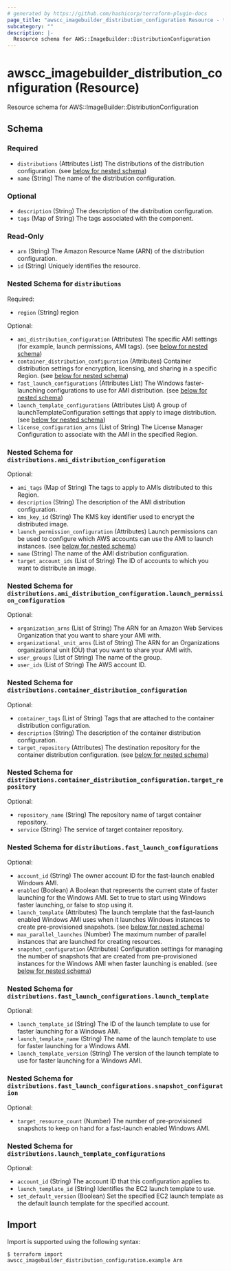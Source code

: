 ```yaml
---
# generated by https://github.com/hashicorp/terraform-plugin-docs
page_title: "awscc_imagebuilder_distribution_configuration Resource - terraform-provider-awscc"
subcategory: ""
description: |-
  Resource schema for AWS::ImageBuilder::DistributionConfiguration
---
```


# awscc_imagebuilder_distribution_configuration (Resource)

Resource schema for AWS::ImageBuilder::DistributionConfiguration



<!-- schema generated by tfplugindocs -->
## Schema

### Required

- `distributions` (Attributes List) The distributions of the distribution configuration. (see [below for nested schema](#nestedatt--distributions))
- `name` (String) The name of the distribution configuration.

### Optional

- `description` (String) The description of the distribution configuration.
- `tags` (Map of String) The tags associated with the component.

### Read-Only

- `arn` (String) The Amazon Resource Name (ARN) of the distribution configuration.
- `id` (String) Uniquely identifies the resource.

<a id="nestedatt--distributions"></a>
### Nested Schema for `distributions`

Required:

- `region` (String) region

Optional:

- `ami_distribution_configuration` (Attributes) The specific AMI settings (for example, launch permissions, AMI tags). (see [below for nested schema](#nestedatt--distributions--ami_distribution_configuration))
- `container_distribution_configuration` (Attributes) Container distribution settings for encryption, licensing, and sharing in a specific Region. (see [below for nested schema](#nestedatt--distributions--container_distribution_configuration))
- `fast_launch_configurations` (Attributes List) The Windows faster-launching configurations to use for AMI distribution. (see [below for nested schema](#nestedatt--distributions--fast_launch_configurations))
- `launch_template_configurations` (Attributes List) A group of launchTemplateConfiguration settings that apply to image distribution. (see [below for nested schema](#nestedatt--distributions--launch_template_configurations))
- `license_configuration_arns` (List of String) The License Manager Configuration to associate with the AMI in the specified Region.

<a id="nestedatt--distributions--ami_distribution_configuration"></a>
### Nested Schema for `distributions.ami_distribution_configuration`

Optional:

- `ami_tags` (Map of String) The tags to apply to AMIs distributed to this Region.
- `description` (String) The description of the AMI distribution configuration.
- `kms_key_id` (String) The KMS key identifier used to encrypt the distributed image.
- `launch_permission_configuration` (Attributes) Launch permissions can be used to configure which AWS accounts can use the AMI to launch instances. (see [below for nested schema](#nestedatt--distributions--ami_distribution_configuration--launch_permission_configuration))
- `name` (String) The name of the AMI distribution configuration.
- `target_account_ids` (List of String) The ID of accounts to which you want to distribute an image.

<a id="nestedatt--distributions--ami_distribution_configuration--launch_permission_configuration"></a>
### Nested Schema for `distributions.ami_distribution_configuration.launch_permission_configuration`

Optional:

- `organization_arns` (List of String) The ARN for an Amazon Web Services Organization that you want to share your AMI with.
- `organizational_unit_arns` (List of String) The ARN for an Organizations organizational unit (OU) that you want to share your AMI with.
- `user_groups` (List of String) The name of the group.
- `user_ids` (List of String) The AWS account ID.



<a id="nestedatt--distributions--container_distribution_configuration"></a>
### Nested Schema for `distributions.container_distribution_configuration`

Optional:

- `container_tags` (List of String) Tags that are attached to the container distribution configuration.
- `description` (String) The description of the container distribution configuration.
- `target_repository` (Attributes) The destination repository for the container distribution configuration. (see [below for nested schema](#nestedatt--distributions--container_distribution_configuration--target_repository))

<a id="nestedatt--distributions--container_distribution_configuration--target_repository"></a>
### Nested Schema for `distributions.container_distribution_configuration.target_repository`

Optional:

- `repository_name` (String) The repository name of target container repository.
- `service` (String) The service of target container repository.



<a id="nestedatt--distributions--fast_launch_configurations"></a>
### Nested Schema for `distributions.fast_launch_configurations`

Optional:

- `account_id` (String) The owner account ID for the fast-launch enabled Windows AMI.
- `enabled` (Boolean) A Boolean that represents the current state of faster launching for the Windows AMI. Set to true to start using Windows faster launching, or false to stop using it.
- `launch_template` (Attributes) The launch template that the fast-launch enabled Windows AMI uses when it launches Windows instances to create pre-provisioned snapshots. (see [below for nested schema](#nestedatt--distributions--fast_launch_configurations--launch_template))
- `max_parallel_launches` (Number) The maximum number of parallel instances that are launched for creating resources.
- `snapshot_configuration` (Attributes) Configuration settings for managing the number of snapshots that are created from pre-provisioned instances for the Windows AMI when faster launching is enabled. (see [below for nested schema](#nestedatt--distributions--fast_launch_configurations--snapshot_configuration))

<a id="nestedatt--distributions--fast_launch_configurations--launch_template"></a>
### Nested Schema for `distributions.fast_launch_configurations.launch_template`

Optional:

- `launch_template_id` (String) The ID of the launch template to use for faster launching for a Windows AMI.
- `launch_template_name` (String) The name of the launch template to use for faster launching for a Windows AMI.
- `launch_template_version` (String) The version of the launch template to use for faster launching for a Windows AMI.


<a id="nestedatt--distributions--fast_launch_configurations--snapshot_configuration"></a>
### Nested Schema for `distributions.fast_launch_configurations.snapshot_configuration`

Optional:

- `target_resource_count` (Number) The number of pre-provisioned snapshots to keep on hand for a fast-launch enabled Windows AMI.



<a id="nestedatt--distributions--launch_template_configurations"></a>
### Nested Schema for `distributions.launch_template_configurations`

Optional:

- `account_id` (String) The account ID that this configuration applies to.
- `launch_template_id` (String) Identifies the EC2 launch template to use.
- `set_default_version` (Boolean) Set the specified EC2 launch template as the default launch template for the specified account.

## Import

Import is supported using the following syntax:

```shell
$ terraform import awscc_imagebuilder_distribution_configuration.example Arn
```
